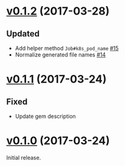 # [v0.1.2](https://github.com/dtan4/xronor/releases/tag/v0.1.2) (2017-03-28)

## Updated

- Add helper method `Job#k8s_pod_name` [#15](https://github.com/dtan4/xronor/pull/15)
- Normalize generated file names [#14](https://github.com/dtan4/xronor/pull/14)

# [v0.1.1](https://github.com/dtan4/xronor/releases/tag/v0.1.1) (2017-03-24)

## Fixed

- Update gem description

# [v0.1.0](https://github.com/dtan4/xronor/releases/tag/v0.1.0) (2017-03-24)

Initial release.
